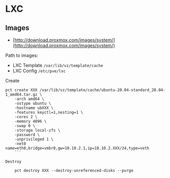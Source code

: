 # LXC

## Images
* [http://download.proxmox.com/images/system/](http://download.proxmox.com/images/system/)

Path to images:
* LXC Template ```/var/lib/vz/template/cache```
* LXC Config ```/etc/pve/lxc```

Create
```
pct create XXX /var/lib/vz/template/cache/ubuntu-20.04-standard_20.04-1_amd64.tar.gz \
    -arch amd64 \
    -ostype ubuntu \
    -hostname ubXXX \
    -features keyctl=1,nesting=1 \
    -cores 2 \
    -memory 4096 \
    -swap 0 \
    -storage local-zfs \
    -password \
    -unprivileged 1 \
    -net0 name=eth0,bridge=vmbr0,gw=10.10.2.1,ip=10.10.2.XXX/24,type=veth
    ```

Destroy

    pct destroy XXX --destroy-unreferenced-disks --purge
